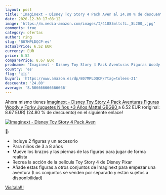 ```yaml
---
layout: post
title: 'Imaginext - Disney Toy Story 4 Pack Aven al 24.80 % de descuento'
date: 2020-12-30 17:08:12
image: 'https://m.media-amazon.com/images/I/41U83mltsfL._SL200_.jpg'
comments: true
category: ofertas
author: ring
slug: 'B07MPLDQCP-es'
actualPrice: 6.52 EUR
currency: EUR
price: 6.52
comparePrice: 8.67 EUR
prodname: 'Imaginext - Disney Toy Story 4 Pack Aventuras Figuras Woody y Forky  Juguetes Niños +3 Años  Mattel GBG90 '
country: 'es'
flag: '🇪🇸'
buyurl: 'https://www.amazon.es/dp/B07MPLDQCP/?tag=tolees-21'
descuento: '24.80'
average: '8.506666666666666'
---
```


Ahora mismo tienes [Imaginext - Disney Toy Story 4 Pack Aventuras Figuras Woody y Forky  Juguetes Niños +3 Años  Mattel GBG90 ](https://www.amazon.es/dp/B07MPLDQCP/?tag=tolees-21) a 6.52 EUR (original: 8.67 EUR) (24.80 %  de descuento) en el siguiente enlace!

[![Imaginext - Disney Toy Story 4 Pack Aven](https://m.media-amazon.com/images/I/41U83mltsfL._SL200_.jpg)](https://www.amazon.es/dp/B07MPLDQCP/?tag=tolees-21)

🔎:

- Incluye 2 figuras y un accesorio
- Para niños de 3 a 8 años
- Mueve los brazos y las piernas de las figuras para jugar de forma realista
- Recrea la acción de la película Toy Story 4 de Disney Pixar
- Añade estas figuras a otros conjuntos de Imaginext para empezar una aventura (Los conjuntos se venden por separado y están sujetos a disponibilidad)

[Visítala!!!](https://www.amazon.es/dp/B07MPLDQCP/?tag=tolees-21)
